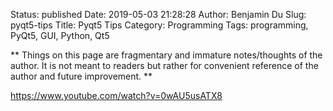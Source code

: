 Status: published
Date: 2019-05-03 21:28:28
Author: Benjamin Du
Slug: pyqt5-tips
Title: Pyqt5 Tips
Category: Programming
Tags: programming, PyQt5, GUI, Python, Qt5

**
Things on this page are fragmentary and immature notes/thoughts of the author.
It is not meant to readers but rather for convenient reference of the author and future improvement.
**

https://www.youtube.com/watch?v=0wAU5usATX8
